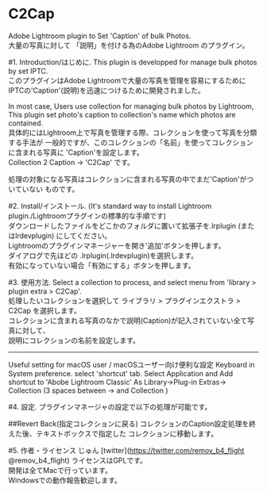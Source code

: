 C2Cap
=====

Adobe Lightroom plugin to Set 'Caption' of bulk Photos.  
大量の写真に対して 「説明」を付ける為のAdobe Lightroom のプラグイン。  

#1. Introduction/はじめに.
This plugin is developped for manage bulk photos by set IPTC.  
このプラグインはAdobe Lightroomで大量の写真を管理を容易にするために
IPTCの'Caption'(説明)を迅速につけるために開発されました。

In most case, Users use collection for managing bulk photos by Lightroom,
This plugin set photo's caption to collection's name which photos are contained.   
具体的にはLightroom上で写真を管理する際、コレクションを使って写真を分類する手法が
一般的ですが、このコレクションの「名前」を使ってコレクションに含まれる写真に
'Caption'を設定します。  
Collection 2 Caption -> 'C2Cap' です。

処理の対象になる写真はコレクションに含まれる写真の中でまだ'Caption'がついていない
ものです。

#2. Install/インストール. 
(It's standard way to install Lightroom plugin./Lightroomプラグインの標準的な手順です)  
ダウンロードしたファイルをどこかのフォルダに置いて拡張子を.lrplugin (またはlrdevplugin)
にしてください。  
Lightroomのプラグインマネージャーを開き'追加'ボタンを押します。  
ダイアログで先ほどの .lrplugin(.lrdevplugin)を選択します。  
有効になっていない場合「有効にする」ボタンを押します。

#3. 使用方法. 
Select a collection to process, and select menu from 'library > plugin extra > C2Cap'.  
処理したいコレクションを選択して ライブラリ > プラグインエクストラ > C2Cap を選択します。  
コレクションに含まれる写真のなかで説明(Caption)が記入されていない全て写真に対して、  
説明にコレクションの名前を設定します。
***
Useful setting for macOS user / macOSユーザー向け便利な設定
Keyboard in System preference. select 'shortcut' tab.
Select Application and Add shortcut to 'Abobe Lightroom Classic' As
Library->Plug-in Extras->   Collection
(3 spaces between -> and Collection )

#4. 設定. 
プラグインマネージャの設定で以下の処理が可能です。

##Revert Back(指定コレクションに戻る)
コレクションのCaption設定処理を終えた後、テキストボックスで指定した
コレクションに移動します。

#5. 作者・ライセンス
じゅん [twitter](https://twitter.com/remov_b4_flight @remov_b4_flight)
ライセンスはGPLです。  
開発は全てMacで行っています。  
Windowsでの動作報告歓迎します。
